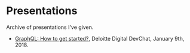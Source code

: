 # Presentations

Archive of presentations I've given.

- [GraphQL: How to get started?](graphql-how-to-get-started), Deloitte Digital DevChat, January 9th, 2018.
